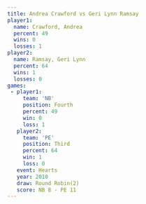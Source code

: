 ```yaml
---
title: Andrea Crawford vs Geri Lynn Ramsay
player1:                 
  name: Crawford, Andrea 
  percent: 49            
  wins: 0                
  losses: 1              
player2:                 
  name: Ramsay, Geri Lynn
  percent: 64            
  wins: 1                
  losses: 0              
games:
 - player1:          
     team: 'NB'      
     position: Fourth
     percent: 49     
     win: 0          
     loss: 1         
   player2:         
     team: 'PE'     
     position: Third
     percent: 64    
     win: 1         
     loss: 0        
   event: Hearts       
   year: 2010          
   draw: Round Robin(2)
   score: NB 8 - PE 11 
---
```

